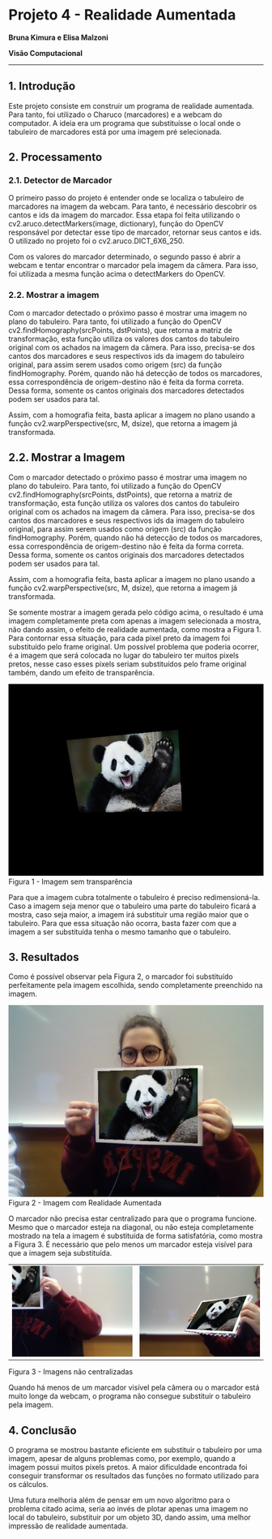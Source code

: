 # Projeto 4 - Realidade Aumentada

**Bruna Kimura e Elisa Malzoni**

**Visão Computacional**

----------------------------------------------

## 1. Introdução

Este projeto consiste em construir um programa de realidade aumentada. Para tanto, foi utilizado o Charuco (marcadores) e a webcam do computador. A ideia era um programa que substituísse o local onde o tabuleiro de marcadores está por uma imagem pré selecionada.

## 2. Processamento

### 2.1. Detector de Marcador

O primeiro passo do projeto é entender onde se localiza o tabuleiro de marcadores na imagem da webcam. Para tanto, é necessário descobrir os cantos e ids da imagem do marcador. Essa etapa foi feita utilizando o cv2.aruco.detectMarkers(image, dictionary), função do OpenCV responsável por detectar esse tipo de marcador, retornar seus cantos e ids. O utilizado no projeto foi o cv2.aruco.DICT_6X6_250.

Com os valores do marcador determinado, o segundo passo é abrir a webcam e tentar encontrar o marcador pela imagem da câmera. Para isso, foi utilizada a mesma função acima o detectMarkers do OpenCV. 

### 2.2. Mostrar a imagem

Com o marcador detectado o próximo passo é mostrar uma imagem no plano do tabuleiro. Para tanto, foi utilizado a função do OpenCV cv2.findHomography(srcPoints, dstPoints), que retorna a matriz de transformação,  esta função utiliza os valores dos cantos do tabuleiro original com os achados na imagem da câmera. Para isso, precisa-se dos cantos dos marcadores e seus respectivos ids da imagem do tabuleiro original, para assim serem usados como origem (src) da função findHomography. Porém, quando não há detecção de todos os marcadores, essa correspondência de origem-destino não é feita da forma correta. Dessa forma, somente os cantos originais dos marcadores detectados podem ser usados para tal.

Assim, com a homografia feita, basta aplicar a imagem no plano usando a função cv2.warpPerspective(src, M, dsize), que retorna a imagem já transformada.

## 2.2. Mostrar a Imagem

Com o marcador detectado o próximo passo é mostrar uma imagem no plano do tabuleiro. Para tanto, foi utilizado a função do OpenCV cv2.findHomography(srcPoints, dstPoints), que retorna a matriz de transformação,  esta função utiliza os valores dos cantos do tabuleiro original com os achados na imagem da câmera. Para isso, precisa-se dos cantos dos marcadores e seus respectivos ids da imagem do tabuleiro original, para assim serem usados como origem (src) da função findHomography. Porém, quando não há detecção de todos os marcadores, essa correspondência de origem-destino não é feita da forma correta. Dessa forma, somente os cantos originais dos marcadores detectados podem ser usados para tal.

Assim, com a homografia feita, basta aplicar a imagem no plano usando a função cv2.warpPerspective(src, M, dsize), que retorna a imagem já transformada.

Se somente mostrar a imagem gerada pelo código acima, o resultado é uma imagem completamente preta com apenas a imagem selecionada a mostra, não dando assim, o efeito de realidade aumentada, como mostra a Figura 1. Para contornar essa situação, para cada pixel preto da imagem foi substituído pelo frame original. Um possível problema que poderia ocorrer, é a imagem que será colocada no lugar do tabuleiro ter muitos pixels pretos, nesse caso esses pixels seriam substituídos pelo frame original também, dando um efeito de transparência.

![fp](fundopreto1.png)
Figura 1 - Imagem sem transparência

Para que a imagem cubra totalmente o tabuleiro é preciso redimensioná-la. Caso a imagem seja menor que o tabuleiro uma parte do tabuleiro ficará a mostra, caso seja maior, a imagem irá substituir uma região maior que o tabuleiro. Para que essa situação não ocorra, basta fazer com que a imagem a ser substituída tenha o mesmo tamanho que o tabuleiro.

## 3. Resultados

Como é possível observar pela Figura 2, o marcador foi substituído perfeitamente pela imagem escolhida, sendo completamente preenchido na imagem.

![fp](redimensionada.png)
Figura 2 - Imagem com Realidade Aumentada

O marcador não precisa estar centralizado para que o programa funcione. Mesmo que o marcador esteja na diagonal, ou não esteja completamente mostrado na tela a imagem é substituída de forma satisfatória, como mostra a Figura 3. É necessário que pelo menos um marcador esteja visível para que a imagem seja substituída. 

|    |    |
|----|----|
|![fp](canto.png)|![fp](diagonal.png)|
Figura 3 - Imagens não centralizadas

Quando há menos de um marcador visível pela câmera ou o marcador está muito longe da webcam, o programa não consegue substituir o tabuleiro pela imagem.

## 4. Conclusão

O programa se mostrou bastante eficiente em substituir o tabuleiro por uma imagem, apesar de alguns problemas como, por exemplo, quando a imagem possui muitos pixels pretos. A maior dificuldade encontrada foi conseguir transformar os resultados das funções no formato utilizado para os cálculos.
	
Uma futura melhoria além de pensar em um novo algoritmo para o problema citado acima, seria ao invés de plotar apenas uma imagem no local do tabuleiro, substituir por um objeto 3D, dando assim, uma melhor impressão de realidade aumentada.
